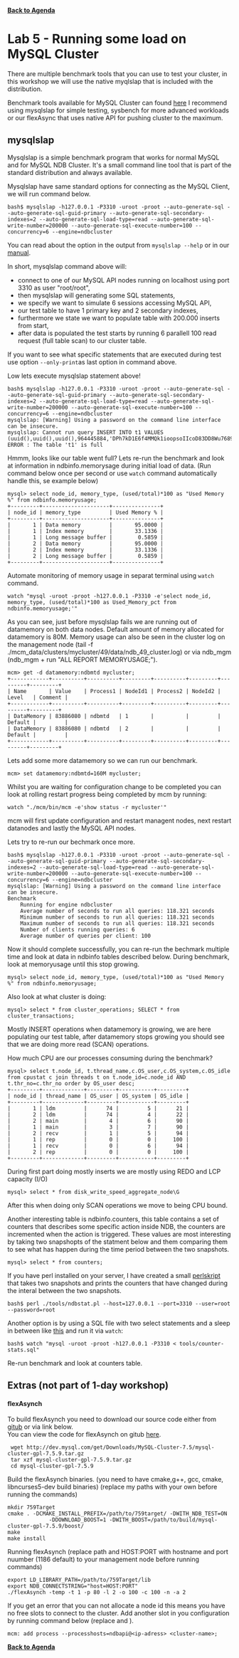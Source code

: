 **[Back to Agenda](./../README.md)**

# Lab 5 - Running some load on MySQL Cluster

There are multiple benchmark tools that you can use to test your cluster, in this workshop we will use the native myqlslap that is included with the distribution.

Benchmark tools available for MySQL Cluster can found [here](https://dev.mysql.com/downloads/benchmarks.html)
I recommend using mysqlslap for simple testing, sysbench for more advanced workloads or our flexAsync that uses native API for pushing cluster to the maximum.

mysqlslap
---------------

Mysqlslap is a simple benchmark program that works for normal MySQL and for MySQL NDB Cluster. It's a small command line tool that is part of the standard distribution and always available.

Mysqlslap have same standard options for connecting as the MySQL Client, we will run command below.
```
bash$ mysqlslap -h127.0.0.1 -P3310 -uroot -proot --auto-generate-sql --auto-generate-sql-guid-primary --auto-generate-sql-secondary-indexes=2 --auto-generate-sql-load-type=read --auto-generate-sql-write-number=200000 --auto-generate-sql-execute-number=100 --concurrency=6 --engine=ndbcluster
```
You can read about the option in the output from `mysqlslap --help` or in our [manual](https://dev.mysql.com/doc/refman/5.7/en/mysqlslap.html).

In short, mysqlslap command above will:
  - connect to one of our MySQL API nodes running on localhost using port 3310 as user "root/root",
  - then mysqlslap will generating some SQL statements,
  - we specify we want to simulate 6 sessions accessing MySQL API,
  - our test table to have 1 primary key and 2 secondary indexes,
  - furthermore we state we want to populate table with 200.000 inserts from start,
  - after data is populated the test starts by running 6 parallell 100 read request (full table scan) to our cluster table.

If you want to see what specific statements that are executed during test use option `--only-print`as last option in command above.

Low lets execute mysqlslap statement above!
```
bash$ mysqlslap -h127.0.0.1 -P3310 -uroot -proot --auto-generate-sql --auto-generate-sql-guid-primary --auto-generate-sql-secondary-indexes=2 --auto-generate-sql-load-type=read --auto-generate-sql-write-number=200000 --auto-generate-sql-execute-number=100 --concurrency=6 --engine=ndbcluster 
mysqlslap: [Warning] Using a password on the command line interface can be insecure.
mysqlslap: Cannot run query INSERT INTO t1 VALUES (uuid(),uuid(),uuid(),964445884,'DPh7kD1E6f4MMQk1ioopsoIIcoD83DD8Wu7689K6oHTAjD3Hts6lYGv8x9G0EL0k87q8G2ExJjz2o3KhnIJBbEJYFROTpO5pNvxgyBT9nSCbNO9AiKL9QYhi0x3hL9') ERROR : The table 't1' is full
```
Hmmm, looks like our table went full?
Lets re-run the benchmark and look at information in ndbinfo.memorysage during initial load of data.
(Run command below once per second or use `watch` command automatically handle this, se example below) 
```
mysql> select node_id, memory_type, (used/total)*100 as "Used Memory %" from ndbinfo.memoryusage;
+---------+---------------------+---------------+
| node_id | memory_type         | Used Memory % |
+---------+---------------------+---------------+
|       1 | Data memory         |       95.0000 |
|       1 | Index memory        |       33.1336 |
|       1 | Long message buffer |        0.5859 |
|       2 | Data memory         |       95.0000 |
|       2 | Index memory        |       33.1336 |
|       2 | Long message buffer |        0.5859 |
+---------+---------------------+---------------+
```
Automate monitoring of memory usage in separat terminal using `watch` command.
```
watch "mysql -uroot -proot -h127.0.0.1 -P3310 -e'select node_id, memory_type, (used/total)*100 as Used_Memory_pct from ndbinfo.memoryusage;'"
```
As you can see, just before mysqlslap fails we are running out of datamemory on both data nodes. Default amount of memory allocated for datamemory is 80M. Memory usage can also be seen in the cluster log on the management node (tail -f ./mcm_data/clusters/mycluster/49/data/ndb_49_cluster.log) or via ndb_mgm (ndb_mgm + run "ALL REPORT MEMORYUSAGE;").
```
mcm> get -d datamemory:ndbmtd mycluster;
+------------+----------+----------+---------+----------+---------+---------+---------+
| Name       | Value    | Process1 | NodeId1 | Process2 | NodeId2 | Level   | Comment |
+------------+----------+----------+---------+----------+---------+---------+---------+
| DataMemory | 83886080 | ndbmtd   | 1       |          |         | Default |         |
| DataMemory | 83886080 | ndbmtd   | 2       |          |         | Default |         |
+------------+----------+----------+---------+----------+---------+---------+---------+
```

Lets add some more datamemory so we can run our benchmark. 
```
mcm> set datamemory:ndbmtd=160M mycluster;
```

Whilst you are waiting for configuration change to be completed you can look at rolling restart progress being completed by mcm by running:
```
watch "./mcm/bin/mcm -e'show status -r mycluster'"
```
mcm will first update configuration and restart managent nodes, next restart datanodes and lastly the MySQL API nodes.

Lets try to re-run our bechmark once more.
```
bash$ mysqlslap -h127.0.0.1 -P3310 -uroot -proot --auto-generate-sql --auto-generate-sql-guid-primary --auto-generate-sql-secondary-indexes=2 --auto-generate-sql-load-type=read --auto-generate-sql-write-number=200000 --auto-generate-sql-execute-number=100 --concurrency=6 --engine=ndbcluster 
mysqlslap: [Warning] Using a password on the command line interface can be insecure.
Benchmark
	Running for engine ndbcluster
	Average number of seconds to run all queries: 118.321 seconds
	Minimum number of seconds to run all queries: 118.321 seconds
	Maximum number of seconds to run all queries: 118.321 seconds
	Number of clients running queries: 6
	Average number of queries per client: 100
``` 
Now it should complete successfully, you can re-run the bechmark multiple time and look at data in ndbinfo tables described below. 
During benchmark, look at memoryusage until this stop growing.
```
mysql> select node_id, memory_type, (used/total)*100 as "Used Memory %" from ndbinfo.memoryusage;
```
Also look at what cluster is doing:
```
mysql> select * from cluster_operations; SELECT * from cluster_transactions;
```
Mostly INSERT operations when datamemory is growing, we are here populating our test table, after datamemory stops growing you should see that we are doing more read (SCAN) operations.

How much CPU are our processes consuming during the benchmark?
```
mysql> select t.node_id, t.thread_name,c.OS_user,c.OS_system,c.OS_idle from cpustat c join threads t on t.node_id=c.node_id AND t.thr_no=c.thr_no order by OS_user desc;
+---------+-------------+---------+-----------+---------+
| node_id | thread_name | OS_user | OS_system | OS_idle |
+---------+-------------+---------+-----------+---------+
|       1 | ldm         |      74 |         5 |      21 |
|       2 | ldm         |      74 |         4 |      22 |
|       2 | main        |       4 |         6 |      90 |
|       1 | main        |       3 |         7 |      90 |
|       2 | recv        |       1 |         5 |      94 |
|       1 | rep         |       0 |         0 |     100 |
|       1 | recv        |       0 |         6 |      94 |
|       2 | rep         |       0 |         0 |     100 |
+---------+-------------+---------+-----------+---------+
``` 
During first part doing mostly inserts we are mostly using REDO and LCP capacity (I/O)
```
mysql> select * from disk_write_speed_aggregate_node\G
```
After this when doing only SCAN operations we move to being CPU bound.

Another interesting table is ndbinfo.counters, this table contains a set of counters that describes some specific action inside NDB, the counters are incremented when the action is triggered. These values are most interesting by taking two snapshopts of the statment below and them comparing them to see what has happen during the time period between the two snapshots.

```
mysql> select * from counters;
```
If you have perl installed on your server, I have created a small [perlskript](../tools/ndbstat.pl) that takes two snapshots and prints the counters that have changed during the interal between the two snapshots.
```
bash$ perl ./tools/ndbstat.pl --host=127.0.0.1 --port=3310 --user=root --password=root
```
Another option is by using a SQL file with two select statements and a sleep in between like [this](../tools/counter-stats.sql) and run it via `watch`:
```
bash$ watch "mysql -uroot -proot -h127.0.0.1 -P3310 < tools/counter-stats.sql"
```
Re-run benchmark and look at counters table.

Extras (not part of 1-day workshop)
-------------
#### flexAsynch

To build flexAsynch you need to download our source code either from [gitub](https://github.com/mysql/mysql-server) or via link below.  
You can view the code for flexAsynch on gitub [here](https://github.com/mysql/mysql-server/blob/5.7/storage/ndb/test/ndbapi/flexAsynch.cpp).
```
 wget http://dev.mysql.com/get/Downloads/MySQL-Cluster-7.5/mysql-cluster-gpl-7.5.9.tar.gz
 tar xzf mysql-cluster-gpl-7.5.9.tar.gz
 cd mysql-cluster-gpl-7.5.9
```
Build the flexAsynch binaries.
(you need to have cmake,g++, gcc, cmake, libncurses5-dev build binaries)
(replace my paths with your own before running the commands)
```
mkdir 759Target
cmake . -DCMAKE_INSTALL_PREFIX=/path/to/759target/ -DWITH_NDB_TEST=ON
             -DDOWNLOAD_BOOST=1 -DWITH_BOOST=/path/to/build/mysql-cluster-gpl-7.5.9/boost/
make
make install
```
Running flexAsynch
(replace path and HOST:PORT with hostname and port nuumber (1186 default) to your management node before running commands)
```
export LD_LIBRARY_PATH=/path/to/759Target/lib
export NDB_CONNECTSTRING="host=HOST:PORT"
./flexAsynch -temp -t 1 -p 80 -l 2 -o 100 -c 100 -n -a 2
```
If you get an error that you can not allocate a node id this means you have no free slots to connect to the cluster. Add another slot in you configuration by running command below (replace <ip-address> and <clustername>).
```
mcm: add process --processhosts=ndbapi@<ip-adress> <cluster-name>;
```

**[Back to Agenda](./../README.md)**
